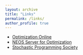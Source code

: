 ```yaml
---
layout: archive
title: "Links"
permalink: /links/
author_profile: true
---
```


- [Optimization Online](https://optimization-online.org/)
- [NEOS Server for Optimization](https://neos-server.org/neos/)
- [Stochastic Programming Society](https://stoprog.org/)
